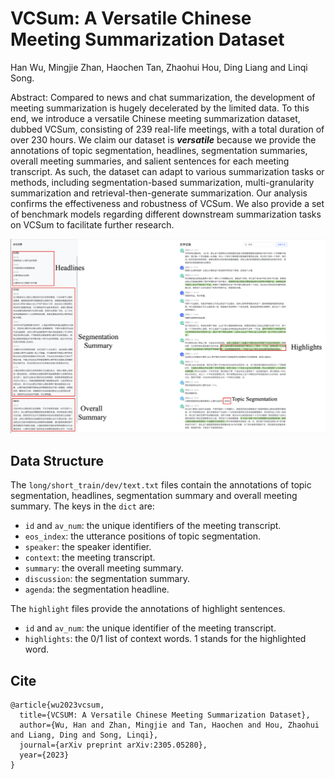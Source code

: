 # VCSum: A Versatile Chinese Meeting Summarization Dataset

Han Wu, Mingjie Zhan, Haochen Tan, Zhaohui Hou, Ding Liang and Linqi Song.

Abstract: Compared to news and chat summarization, the development of meeting summarization is 
hugely decelerated by the limited data. To this end, we introduce a versatile Chinese meeting 
summarization dataset, dubbed VCSum, consisting of 239 real-life meetings, with a total 
duration of over 230 hours. We claim our dataset is ***versatile*** because we provide the 
annotations of topic segmentation, headlines, segmentation summaries, overall meeting summaries, 
and salient sentences for each meeting transcript. As such, the dataset can adapt to various 
summarization tasks or methods, including segmentation-based summarization, multi-granularity 
summarization and retrieval-then-generate summarization. Our analysis confirms the effectiveness 
and robustness  of VCSum. We also provide a set of benchmark models regarding different 
downstream summarization tasks on VCSum to facilitate further research.

![annotation screenshot](fig/annotation_tool.png)

## Data Structure

The `long/short_train/dev/text.txt` files contain the annotations of topic segmentation, headlines, segmentation 
summary and overall meeting summary. The keys in the `dict` are:

- `id` and `av_num`: the unique identifiers of the meeting transcript.
- `eos_index`: the utterance positions of topic segmentation.
- `speaker`: the speaker identifier.
- `context`: the meeting transcript.
- `summary`: the overall meeting summary.
- `discussion`: the segmentation summary.
- `agenda`: the segmentation headline.

The `highlight` files provide the annotations of highlight sentences.

- `id` and `av_num`: the unique identifier of the meeting transcript.
- `highlights`: the 0/1 list of context words. 1 stands for the highlighted word.

## Cite
```
@article{wu2023vcsum,
  title={VCSUM: A Versatile Chinese Meeting Summarization Dataset},
  author={Wu, Han and Zhan, Mingjie and Tan, Haochen and Hou, Zhaohui and Liang, Ding and Song, Linqi},
  journal={arXiv preprint arXiv:2305.05280},
  year={2023}
}
```
[comment]: <> (@inproceedings{wu2023vcsum,)

[comment]: <> (  title={VCSUM: A Versatile Chinese Meeting Summarization Dataset},)

[comment]: <> (  author={Wu, Han and Zhan, Mingjie and Tan, Haochen and Hou, Zhaohui and Liang, Ding and Song, Linqi},)

[comment]: <> (  booktitle={Findings of the Association for Computational Linguistics: ACL 2023},)

[comment]: <> (  year={2023})

[comment]: <> (})
